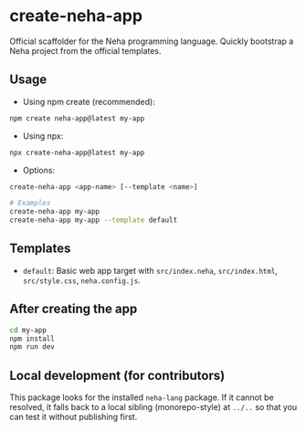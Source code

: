 # create-neha-app

Official scaffolder for the Neha programming language. Quickly bootstrap a Neha project from the official templates.

## Usage

- Using npm create (recommended):

```bash
npm create neha-app@latest my-app
```

- Using npx:

```bash
npx create-neha-app@latest my-app
```

- Options:

```bash
create-neha-app <app-name> [--template <name>]

# Examples
create-neha-app my-app
create-neha-app my-app --template default
```

## Templates

- `default`: Basic web app target with `src/index.neha`, `src/index.html`, `src/style.css`, `neha.config.js`.

## After creating the app

```bash
cd my-app
npm install
npm run dev
```

## Local development (for contributors)

This package looks for the installed `neha-lang` package. If it cannot be resolved, it falls back to a local sibling (monorepo-style) at `../..` so that you can test it without publishing first.
